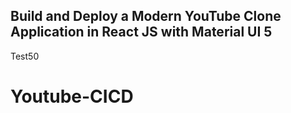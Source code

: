 ## Build and Deploy a Modern YouTube Clone Application in React JS with Material UI 5
Test50
# Youtube-CICD
